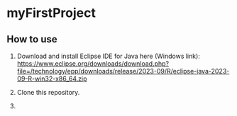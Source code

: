# myFirstProject

## How to use

1. Download and install Eclipse IDE for Java here (Windows link): https://www.eclipse.org/downloads/download.php?file=/technology/epp/downloads/release/2023-09/R/eclipse-java-2023-09-R-win32-x86_64.zip

2. Clone this repository.

3. 
